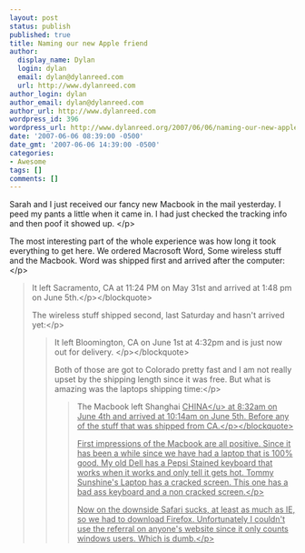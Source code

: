 ```yaml
---
layout: post
status: publish
published: true
title: Naming our new Apple friend
author:
  display_name: Dylan
  login: dylan
  email: dylan@dylanreed.com
  url: http://www.dylanreed.com
author_login: dylan
author_email: dylan@dylanreed.com
author_url: http://www.dylanreed.com
wordpress_id: 396
wordpress_url: http://www.dylanreed.org/2007/06/06/naming-our-new-apple-friend/
date: '2007-06-06 08:39:00 -0500'
date_gmt: '2007-06-06 14:39:00 -0500'
categories:
- Awesome
tags: []
comments: []
---
```

<p>Sarah and I just received our fancy new Macbook in the mail yesterday. I peed my pants a little when it came in. I had just checked the tracking info and then poof it showed up. <&#47;p>
<p>The most interesting part of the whole experience was how long it took everything to get here. We ordered Macrosoft Word, Some wireless stuff and the Macbook. Word was shipped first and arrived after the computer:<&#47;p><br />
<blockquote>
<p>It left Sacramento, CA at 11:24 PM on May 31st and arrived at 1:48 pm on June 5th.<&#47;p><&#47;blockquote>
<p>The wireless stuff shipped&nbsp;second, last&nbsp;Saturday and hasn't arrived yet:<&#47;p><br />
<blockquote>
<p>It left Bloomington, CA on June 1st at 4:32pm and is just now out for delivery.&nbsp;<&#47;p><&#47;blockquote>
<p>Both of those are&nbsp;got to Colorado pretty&nbsp;fast and I am not really upset by the shipping length since it was free. But what is amazing was the laptops shipping time:<&#47;p><br />
<blockquote>
<p>The Macbook left Shanghai <u>CHINA<&#47;u> at 8:32am on June 4th and arrived at 10:14am on June 5th. Before any of the stuff that was shipped from CA.<&#47;p><&#47;blockquote>
<p>First impressions of the Macbook are all positive. Since it has been a while since we have had a laptop that is 100% good. My old Dell has a Pepsi Stained keyboard that works when it works and only tell it gets hot. Tommy Sunshine's Laptop has a cracked screen. This one has a bad ass keyboard and a non cracked screen.<&#47;p>
<p>Now on the downside Safari sucks, at least as much as IE, so we had to download Firefox. Unfortunately I couldn't use the referral on anyone's website since it only counts windows users. Which is dumb.<&#47;p></p>
